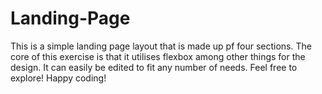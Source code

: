 # Landing-Page
This is a simple landing page layout that is made up pf four sections. The core of this exercise is that it utilises flexbox among other things for the design. It can easily be edited to fit any number of needs. Feel free to explore! 
Happy coding! 

